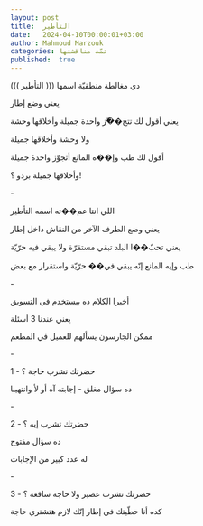 ```yaml
---
layout: post
title:  التأطير
date:   2024-04-10T00:00:01+03:00
author: Mahmoud Marzouk
categories: تمّت مناقشتها
published:  true
---
```

دي مغالطة منطقيّة اسمها ((( التأطير )))

يعني وضع إطار

يعني أقول لك تتج��ّز واحدة جميلة وأخلاقها وحشة

ولا وحشة وأخلاقها جميلة

أقول لك طب وإ��ه المانع أتجوّز واحدة جميلة

وأخلاقها جميلة بردو ؟!

\-

اللي انتا عم��ته اسمه التأطير

يعني وضع الطرف الآخر من النقاش داخل إطار

يعني تحبّ��ا البلد تبقي مستقرّة ولا يبقي فيه حرّيّة

طب وإيه المانع إنّه يبقي في�� حرّيّة واستقرار مع بعض

\-

أخيرا الكلام ده بيستخدم في التسويق

يعني عندنا 3 أسئلة

ممكن الجارسون يسألهم للعميل في المطعم

\-

1 - حضرتك تشرب حاجة ؟

ده سؤال مغلق - إجابته آه أو لأ وانتهينا

\-

2 - حضرتك تشرب إيه ؟

ده سؤال مفتوح

له عدد كبير من الإجابات

\-

3 - حضرتك تشرب عصير ولا حاجة ساقعة ؟

كده أنا حطّيتك في إطار إنّك لازم هتشتري حاجة

